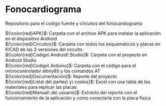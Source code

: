 # Fonocardiograma
Repositorio para el codigo fuente y circuitos del fonocardiograma                                   <br />

${\color{red}APK}$: Carpeta con el archivo APK para instalar la aplicación en el dispositivo Android               <br />
${\color{red}Circuitos}$: Carpeta con todos los esquemáticos y placas en KICAD de las 3 versiones del circuito     <br />
${\color{red}Codigo\ Android\ Studio}$: Carpeta con el proyecto en Android Studio                                    <br />
${\color{red}Codigo\ Arduino}$: Carpeta con el código para el microcontrolador attiny85 y los comandos AT           <br />
${\color{red}Documentacion}$: Reporte del proyecto                                                             <br />
${\color{red}Lista\ de\ partes\ y\ costos}$: Excel con una tabla de los materiales para replicar las placas           <br />
${\color{red}Manual\ de\ usuario}$: Extracto del reporte con el funcionamiento de la aplicación y como conectarla con la placa física    <br />

